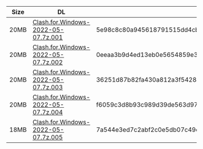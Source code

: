 |    Size   |     DL  | sha512sum |
|  ---  |  ---  |  ---  |
| 20MB | [Clash.for.Windows-2022-05-07.7z.001](https://cdn.jsdelivr.net/gh/appleians/cfw_m1@main/Clash.for.Windows-2022-05-07.7z.001) | 5e98c8c80a945618791515dd4cb4425410535e31d1a4ebc4f1be9ee015122d5d708fd0db589a1f36a478b0b17fd72b9bbd568e7f9623128a38395719bb138adb |
| 20MB | [Clash.for.Windows-2022-05-07.7z.002](https://cdn.jsdelivr.net/gh/appleians/cfw_m1@main/Clash.for.Windows-2022-05-07.7z.002) | 0eeaa3b9d4ed13eb0e5654859e39da5f94864f1fb6ceae8294f316a4c1b3736ac18a4badf4e99f8aa0f13215f1e5a97c05117fb95bc044ea4a8617683dd75cfd |
| 20MB | [Clash.for.Windows-2022-05-07.7z.003](https://cdn.jsdelivr.net/gh/appleians/cfw_m1@main/Clash.for.Windows-2022-05-07.7z.003) | 36251d87b82fa430a812a3f54284779879e3ae6cb7d481d1b65c2d8ba47e32acb4e7528235934290b52e1d4978d063b0764234a5862f27c425bae42ca24cc21b |
| 20MB | [Clash.for.Windows-2022-05-07.7z.004](https://cdn.jsdelivr.net/gh/appleians/cfw_m1@main/Clash.for.Windows-2022-05-07.7z.004) | f6059c3d8b93c989d39de563d975ab613608a805d2a90c54089e7db3c59101a7cb1fdf69b604d48b3839d72dbe7feeb99d82a311f2dac2200e0ac921e7aa7575 |
| 18MB | [Clash.for.Windows-2022-05-07.7z.005](https://cdn.jsdelivr.net/gh/appleians/cfw_m1@main/Clash.for.Windows-2022-05-07.7z.005) | 7a544e3ed7c2abf2c0e5db07c49e6889d37c239f312e5ab49732bb3a61f3f173cbef4193b4c16ce6e8ac870e86e903b3d7fb05bae1001234bed71bfdc4262bbe |
